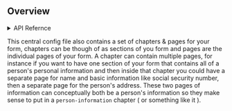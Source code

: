 ## Overview



<details>
<summary>API Refernce</summary>
<br>

<details>
<summary>Form.js</summary>
<br>
The Form System is organized around a few key concepts that are helpful to understand if you want to use the public facing API.
One of those concepts is a config file - Each form uses a central configuration file that contains JSON that is responsible for
indicating how you want your form set up as well as how you want it to look. This form.js file contains mostly JSON and the most important portion of the file is form config object that assigned as `const formConfig` and will contain lots of JSON -
  
 ```
 const formConfig = {
  ...lots of code
 }
 ```
This config object contains many name/ value pairs - 

* `urlPrefix: '/'` - This does something but I don't know what it is.

* `trackingPrefix: 'complex-form-'` - This is the analytics tracking prefix your form will use by default ( it is assigned a value when you run the yeoman generator ). This tracking prefix will be used for the default events that come with the form system out of the box which you can read more about [here](/)

* `introduction: IntroductionPage` - This is a React component that is passed in as the introduction page for your form and appears when the user goes to the root URL for your form in your manifest.json file. The introduction page component is a regular React component and thus has access to and behaves just like any other React component you have ever used. 
  
* `confirmation: ConfirmationPage` - This is a React component that is passed in as the confirmatio page for your form and appears once your form is submitted. This component is a regular React component and thus has access to and behaves just like any other React component you have ever used. You can do things like connecting it to Redux if you need access to our Redux store.

* `formId: '29-1900'` - This should be the same form ID that is on the paper form you are basing your form on.

* `prefillEnabled: true` - Our forms can make use of data we already have access to, such as the veteran's name, and can prefill this data in the form when the form loads. In order to take advantage of this prefill you will need to set the `prefillEnabled:` name to a value of `true`. As a side note the back end also needs to be set up to send you the data you will be prefilling so that will need to be set up for prefill to work end to end.

</details>
</details>

  This central config file also contains a set of
chapters & pages for your form, chapters can be though of as sections of you form and pages are the individual pages of your
form. A chapter can contain multiple pages, for instance if you want to have one section of your form that contains all of a
person's personal information and then inside that chapter you could have a separate page for name and basic information like
social security number, then a separate page for the person's address. These two pages of information can conceptually both be
a person's information so they make sense to put in a `person-information` chapter ( or something like it ).
